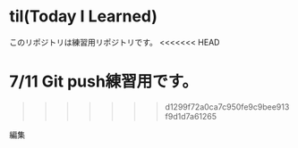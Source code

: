 # til(Today I Learned)

このリポジトリは練習用リポジトリです。
<<<<<<< HEAD

7/11 Git push練習用です。
=======
>>>>>>> d1299f72a0ca7c950fe9c9bee913f9d1d7a61265

編集